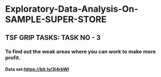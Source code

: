# Exploratory-Data-Analysis-On-SAMPLE-SUPER-STORE
## TSF GRIP TASKS: TASK NO - 3
### To find out the weak areas where you can work to make more profit.
#### Data set:https://bit.ly/3i4rbWl
